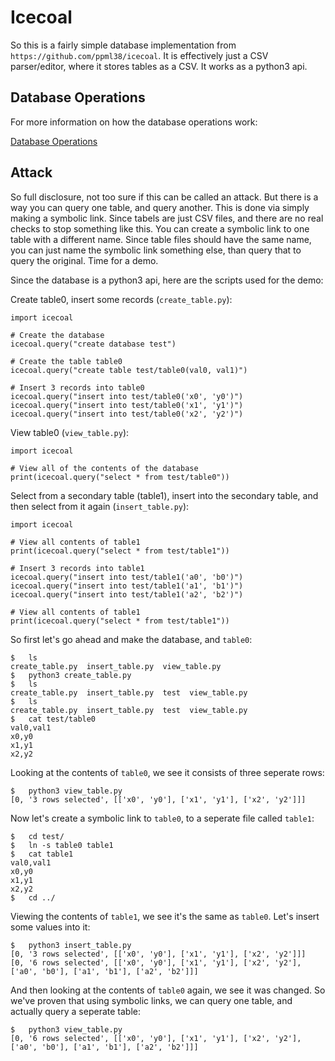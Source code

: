 # Icecoal

So this is a fairly simple database implementation from `https://github.com/ppml38/icecoal`. It is effectively just a CSV parser/editor, where it stores tables as a CSV. It works as a python3 api.

## Database Operations

For more information on how the database operations work:

[Database Operations](database_operations.md)

## Attack

So full disclosure, not too sure if this can be called an attack. But there is a way you can query one table, and query another. This is done via simply making a symbolic link. Since tabels are just CSV files, and there are no real checks to stop something like this. You can create a symbolic link to one table with a different name. Since table files should have the same name, you can just name the symbolic link something else, than query that to query the original. Time for a demo.

Since the database is a python3 api, here are the scripts used for the demo:

Create table0, insert some records (`create_table.py`):

```
import icecoal

# Create the database
icecoal.query("create database test")

# Create the table table0
icecoal.query("create table test/table0(val0, val1)")

# Insert 3 records into table0
icecoal.query("insert into test/table0('x0', 'y0')")
icecoal.query("insert into test/table0('x1', 'y1')")
icecoal.query("insert into test/table0('x2', 'y2')")
```

View table0 (`view_table.py`):

```
import icecoal

# View all of the contents of the database
print(icecoal.query("select * from test/table0"))

```

Select from a secondary table (table1), insert into the secondary table, and then select from it again (`insert_table.py`):

```
import icecoal

# View all contents of table1
print(icecoal.query("select * from test/table1"))

# Insert 3 records into table1
icecoal.query("insert into test/table1('a0', 'b0')")
icecoal.query("insert into test/table1('a1', 'b1')")
icecoal.query("insert into test/table1('a2', 'b2')")

# View all contents of table1
print(icecoal.query("select * from test/table1"))
```

So first let's go ahead and make the database, and `table0`:

```
$	ls
create_table.py  insert_table.py  view_table.py
$	python3 create_table.py 
$	ls
create_table.py  insert_table.py  test  view_table.py
$	ls
create_table.py  insert_table.py  test  view_table.py
$	cat test/table0 
val0,val1
x0,y0
x1,y1
x2,y2
```

Looking at the contents of `table0`, we see it consists of three seperate rows:

```
$	python3 view_table.py 
[0, '3 rows selected', [['x0', 'y0'], ['x1', 'y1'], ['x2', 'y2']]]
```

Now let's create a symbolic link to `table0`, to a seperate file called `table1`:

```
$	cd test/
$	ln -s table0 table1
$	cat table1
val0,val1
x0,y0
x1,y1
x2,y2
$	cd ../
```

Viewing the contents of `table1`, we see it's the same as `table0`. Let's insert some values into it:

```
$	python3 insert_table.py 
[0, '3 rows selected', [['x0', 'y0'], ['x1', 'y1'], ['x2', 'y2']]]
[0, '6 rows selected', [['x0', 'y0'], ['x1', 'y1'], ['x2', 'y2'], ['a0', 'b0'], ['a1', 'b1'], ['a2', 'b2']]]
```

And then looking at the contents of `table0` again, we see it was changed. So we've proven that using symbolic links, we can query one table, and actually query a seperate table:

```
$	python3 view_table.py 
[0, '6 rows selected', [['x0', 'y0'], ['x1', 'y1'], ['x2', 'y2'], ['a0', 'b0'], ['a1', 'b1'], ['a2', 'b2']]]
```